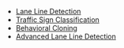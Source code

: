 * [Lane Line Detection](LaneLines)
* [Traffic Sign Classification](TrafficSign)
* [Behavioral Cloning](BehavioralCloning)
* [Advanced Lane Line Detection](AdvancedLaneLines)

